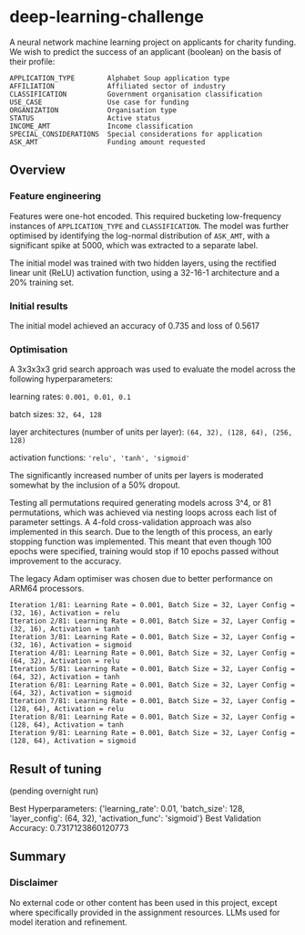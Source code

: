# deep-learning-challenge

A neural network machine learning project on applicants for charity funding. We wish to predict the success of an applicant (boolean) on the basis of their profile:

```
APPLICATION_TYPE        Alphabet Soup application type
AFFILIATION             Affiliated sector of industry
CLASSIFICATION          Government organisation classification
USE_CASE                Use case for funding
ORGANIZATION            Organisation type
STATUS                  Active status
INCOME_AMT              Income classification
SPECIAL_CONSIDERATIONS  Special considerations for application
ASK_AMT                 Funding amount requested
```


## Overview

### Feature engineering 

Features were one-hot encoded. This required bucketing low-frequency instances of `APPLICATION_TYPE` and `CLASSIFICATION`. The model was further optimised by identifying the log-normal distribution of `ASK_AMT`, with a significant spike at 5000, which was extracted to a separate label.

The initial model was trained with two hidden layers, using the rectified linear unit (ReLU) activation function, using a 32-16-1 architecture and a 20% training set.

### Initial results

The initial model achieved an accuracy of 0.735 and loss of 0.5617

### Optimisation

A 3x3x3x3 grid search approach was used to evaluate the model across the following hyperparameters:

learning rates: `0.001, 0.01, 0.1`

batch sizes: `32, 64, 128`

layer architectures (number of units per layer): `(64, 32), (128, 64), (256, 128)`

activation functions: `'relu', 'tanh', 'sigmoid'`

The significantly increased number of units per layers is moderated somewhat by the inclusion of a 50% dropout.

Testing all permutations required generating models across 3^4, or 81 permutations, which was achieved via nesting loops across each list of parameter settings. A 4-fold cross-validation approach was also implemented in this search. Due to the length of this process, an early stopping function was implemented. This meant that even though 100 epochs were specified, training would stop if 10 epochs passed without improvement to the accuracy.

The legacy Adam optimiser was chosen due to better performance on ARM64 processors.



```
Iteration 1/81: Learning Rate = 0.001, Batch Size = 32, Layer Config = (32, 16), Activation = relu
Iteration 2/81: Learning Rate = 0.001, Batch Size = 32, Layer Config = (32, 16), Activation = tanh
Iteration 3/81: Learning Rate = 0.001, Batch Size = 32, Layer Config = (32, 16), Activation = sigmoid
Iteration 4/81: Learning Rate = 0.001, Batch Size = 32, Layer Config = (64, 32), Activation = relu
Iteration 5/81: Learning Rate = 0.001, Batch Size = 32, Layer Config = (64, 32), Activation = tanh
Iteration 6/81: Learning Rate = 0.001, Batch Size = 32, Layer Config = (64, 32), Activation = sigmoid
Iteration 7/81: Learning Rate = 0.001, Batch Size = 32, Layer Config = (128, 64), Activation = relu
Iteration 8/81: Learning Rate = 0.001, Batch Size = 32, Layer Config = (128, 64), Activation = tanh
Iteration 9/81: Learning Rate = 0.001, Batch Size = 32, Layer Config = (128, 64), Activation = sigmoid
```


## Result of tuning

(pending overnight run)

Best Hyperparameters: {'learning_rate': 0.01, 'batch_size': 128, 'layer_config': (64, 32), 'activation_func': 'sigmoid'}
Best Validation Accuracy: 0.7317123860120773


## Summary



### Disclaimer

No external code or other content has been used in this project, except where specifically provided in the assignment resources. LLMs used for model iteration and refinement.
